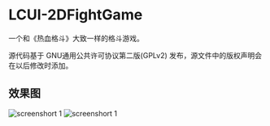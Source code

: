 LCUI-2DFightGame
================

一个和《热血格斗》大致一样的格斗游戏。

源代码基于 GNU通用公共许可协议第二版(GPLv2) 发布，源文件中的版权声明会在以后修改时添加。

## 效果图
![screenshort 1](http://lcui.org/files/images/game/2013-10-15-12-25-30.png)
![screenshort 1](http://lcui.org/files/images/LCUI-2DFightGame-screenshots.png)
